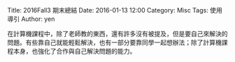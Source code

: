 Title: 2016Fall3 期末總結
Date: 2016-01-13 12:00
Category: Misc
Tags: 使用導引
Author: yen

<!-- PELICAN_END_SUMMARY -->
在計算機課程中，除了老師教的東西，還有許多沒有被提及，但是要自己來解決的問題。有些靠自己就能輕鬆解決，也有一部分要靠同學一起想辦法；除了計算機課程本身，也強化了合作與自己解決問題的能力。